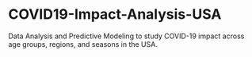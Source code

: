 # COVID19-Impact-Analysis-USA
Data Analysis and Predictive Modeling to study COVID-19 impact across age groups, regions, and seasons in the USA.
